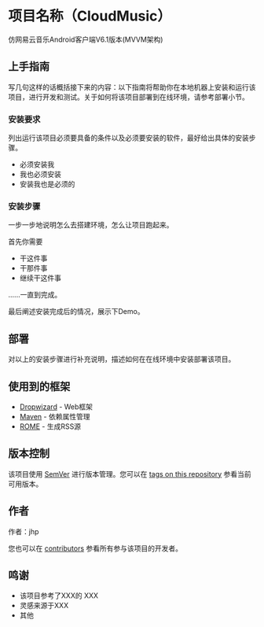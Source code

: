 # 项目名称（CloudMusic）

仿网易云音乐Android客户端V6.1版本(MVVM架构)

## 上手指南

写几句这样的话概括接下来的内容：以下指南将帮助你在本地机器上安装和运行该项目，进行开发和测试。关于如何将该项目部署到在线环境，请参考部署小节。

### 安装要求

列出运行该项目必须要具备的条件以及必须要安装的软件，最好给出具体的安装步骤。

* 必须安装我
* 我也必须安装
* 安装我也是必须的

### 安装步骤

一步一步地说明怎么去搭建环境，怎么让项目跑起来。

首先你需要

- 干这件事
- 干那件事
- 继续干这件事

......一直到完成。

最后阐述安装完成后的情况，展示下Demo。


## 部署

对以上的安装步骤进行补充说明，描述如何在在线环境中安装部署该项目。

## 使用到的框架

* [Dropwizard](http://www.dropwizard.io/1.0.2/docs/) -  Web框架
* [Maven](https://maven.apache.org/) - 依赖属性管理
* [ROME](https://rometools.github.io/rome/) - 生成RSS源


## 版本控制

该项目使用 [SemVer](http://semver.org/) 进行版本管理。您可以在 [tags on this repository](https://github.com/your/project/tags) 参看当前可用版本。

## 作者

作者：jhp

您也可以在 [contributors](https://github.com/liuxing2001/CloudMusic/contributors) 参看所有参与该项目的开发者。

## 鸣谢

* 该项目参考了XXX的 XXX
* 灵感来源于XXX
* 其他
